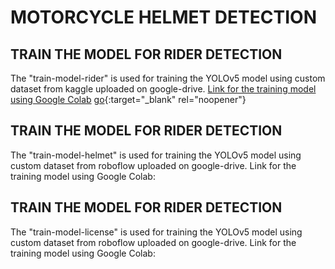 # MOTORCYCLE HELMET DETECTION 
## TRAIN THE MODEL FOR RIDER DETECTION
The "train-model-rider" is used for training the YOLOv5 model using custom dataset from kaggle uploaded on google-drive.
<a href="https://colab.research.google.com/drive/1O6OGddenAvl-OzJ7Q9wkIfNKcrZYHdHr#scrollTo=ezm9utIa5Sof" targe="_blank">Link for the training model using Google Colab</a>
[go](http://stackoverflow.com){:target="_blank" rel="noopener"}
## TRAIN THE MODEL FOR RIDER DETECTION
The "train-model-helmet" is used for training the YOLOv5 model using custom dataset from roboflow uploaded on google-drive.
Link for the training model using Google Colab: 
## TRAIN THE MODEL FOR RIDER DETECTION
The "train-model-license" is used for training the YOLOv5 model using custom dataset from roboflow uploaded on google-drive.
Link for the training model using Google Colab: 
